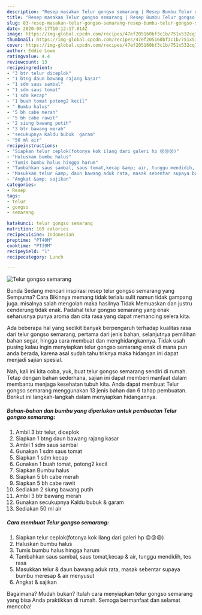 ```yaml
---
description: "Resep masakan Telur gongso semarang | Resep Bumbu Telur gongso semarang Yang Lezat Sekali"
title: "Resep masakan Telur gongso semarang | Resep Bumbu Telur gongso semarang Yang Lezat Sekali"
slug: 83-resep-masakan-telur-gongso-semarang-resep-bumbu-telur-gongso-semarang-yang-lezat-sekali
date: 2020-08-17T10:12:17.814Z
image: https://img-global.cpcdn.com/recipes/47ef205160bf3c1b/751x532cq70/telur-gongso-semarang-foto-resep-utama.jpg
thumbnail: https://img-global.cpcdn.com/recipes/47ef205160bf3c1b/751x532cq70/telur-gongso-semarang-foto-resep-utama.jpg
cover: https://img-global.cpcdn.com/recipes/47ef205160bf3c1b/751x532cq70/telur-gongso-semarang-foto-resep-utama.jpg
author: Eddie Lowe
ratingvalue: 4.4
reviewcount: 13
recipeingredient:
- "3 btr telur diceplok"
- "1 btng daun bawang rajang kasar"
- "1 sdm saus sambal"
- "1 sdm saus tomat"
- "1 sdm kecap"
- "1 buah tomat potong2 kecil"
- " Bumbu halus"
- "5 bh cabe merah"
- "5 bh cabe rawit"
- "2 siung bawang putih"
- "3 btr bawang merah"
- "secukupnya Kaldu bubuk  garam"
- "50 ml air"
recipeinstructions:
- "Siapkan telur ceplok(fotonya kok ilang dari galeri hp 😢😢😢)"
- "Haluskan bumbu halus"
- "Tumis bumbu halus hingga harum"
- "Tambahkan saus sambal, saus tomat,kecap &amp; air, tunggu mendidih, tes rasa"
- "Masukkan telur &amp; daun bawang aduk rata, masak sebentar supaya bumbu meresap &amp; air menyusut"
- "Angkat &amp; sajikan"
categories:
- Resep
tags:
- telur
- gongso
- semarang

katakunci: telur gongso semarang 
nutrition: 169 calories
recipecuisine: Indonesian
preptime: "PT40M"
cooktime: "PT39M"
recipeyield: "1"
recipecategory: Lunch

---
```



![Telur gongso semarang](https://img-global.cpcdn.com/recipes/47ef205160bf3c1b/751x532cq70/telur-gongso-semarang-foto-resep-utama.jpg)

Bunda Sedang mencari inspirasi resep telur gongso semarang yang Sempurna? Cara Bikinnya memang tidak terlalu sulit namun tidak gampang juga. misalnya salah mengolah maka hasilnya Tidak Memuaskan dan justru cenderung tidak enak. Padahal telur gongso semarang yang enak seharusnya punya aroma dan cita rasa yang dapat memancing selera kita.

Ada beberapa hal yang sedikit banyak berpengaruh terhadap kualitas rasa dari telur gongso semarang, pertama dari jenis bahan, selanjutnya pemilihan bahan segar, hingga cara membuat dan menghidangkannya. Tidak usah pusing kalau ingin menyiapkan telur gongso semarang enak di mana pun anda berada, karena asal sudah tahu triknya maka hidangan ini dapat menjadi sajian spesial.




Nah, kali ini kita coba, yuk, buat telur gongso semarang sendiri di rumah. Tetap dengan bahan sederhana, sajian ini dapat memberi manfaat dalam membantu menjaga kesehatan tubuh kita. Anda dapat membuat Telur gongso semarang menggunakan 13 jenis bahan dan 6 tahap pembuatan. Berikut ini langkah-langkah dalam menyiapkan hidangannya.

<!--inarticleads1-->

##### Bahan-bahan dan bumbu yang diperlukan untuk pembuatan Telur gongso semarang:

1. Ambil 3 btr telur, diceplok
1. Siapkan 1 btng daun bawang rajang kasar
1. Ambil 1 sdm saus sambal
1. Gunakan 1 sdm saus tomat
1. Siapkan 1 sdm kecap
1. Gunakan 1 buah tomat, potong2 kecil
1. Siapkan  Bumbu halus
1. Siapkan 5 bh cabe merah
1. Siapkan 5 bh cabe rawit
1. Sediakan 2 siung bawang putih
1. Ambil 3 btr bawang merah
1. Gunakan secukupnya Kaldu bubuk &amp; garam
1. Sediakan 50 ml air




<!--inarticleads2-->

##### Cara membuat Telur gongso semarang:

1. Siapkan telur ceplok(fotonya kok ilang dari galeri hp 😢😢😢)
1. Haluskan bumbu halus
1. Tumis bumbu halus hingga harum
1. Tambahkan saus sambal, saus tomat,kecap &amp; air, tunggu mendidih, tes rasa
1. Masukkan telur &amp; daun bawang aduk rata, masak sebentar supaya bumbu meresap &amp; air menyusut
1. Angkat &amp; sajikan




Bagaimana? Mudah bukan? Itulah cara menyiapkan telur gongso semarang yang bisa Anda praktikkan di rumah. Semoga bermanfaat dan selamat mencoba!
